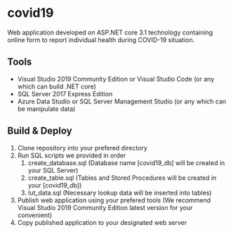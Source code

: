 # covid19
Web application developed on ASP.NET core 3.1 technology containing online form to report individual health during COVID-19 situation.

## Tools
* Visual Studio 2019 Community Edition or Visual Studio Code (or any which can build .NET core)
* SQL Server 2017 Express Edition
* Azure Data Studio or SQL Server Management Studio (or any which can be manipulate data)

## Build & Deploy
1. Clone repository into your prefered directory
1. Run SQL scripts we provided in order
   1. create_database.sql (Database name [covid19_db] will be created in your SQL Server)
   1. create_table.sql (Tables and Stored Procedures will be created in your [covid19_db])
   1. lut_data.sql (Necessary lookup data will be inserted into tables)
1. Publish web application using your prefered tools (We recommend Visual Studio 2019 Community Edition latest version for your convenient)
1. Copy published application to your designated web server
